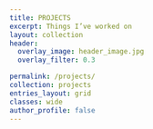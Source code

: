 ```yaml
---
title: PROJECTS
excerpt: Things I’ve worked on
layout: collection
header:
  overlay_image: header_image.jpg
  overlay_filter: 0.3

permalink: /projects/
collection: projects
entries_layout: grid
classes: wide
author_profile: false
---
```



